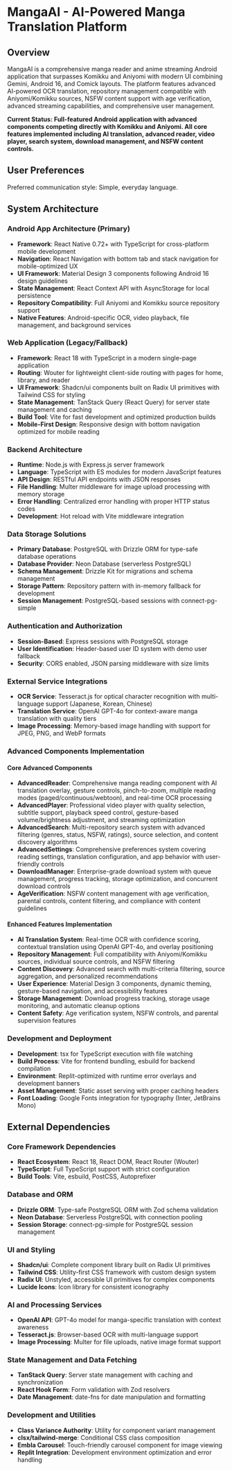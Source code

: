 # MangaAI - AI-Powered Manga Translation Platform

## Overview

MangaAI is a comprehensive manga reader and anime streaming Android application that surpasses Komikku and Aniyomi with modern UI combining Gemini, Android 16, and Comick layouts. The platform features advanced AI-powered OCR translation, repository management compatible with Aniyomi/Komikku sources, NSFW content support with age verification, advanced streaming capabilities, and comprehensive user management.

**Current Status: Full-featured Android application with advanced components competing directly with Komikku and Aniyomi. All core features implemented including AI translation, advanced reader, video player, search system, download management, and NSFW content controls.**

## User Preferences

Preferred communication style: Simple, everyday language.

## System Architecture

### Android App Architecture (Primary)
- **Framework**: React Native 0.72+ with TypeScript for cross-platform mobile development
- **Navigation**: React Navigation with bottom tab and stack navigation for mobile-optimized UX
- **UI Framework**: Material Design 3 components following Android 16 design guidelines
- **State Management**: React Context API with AsyncStorage for local persistence
- **Repository Compatibility**: Full Aniyomi and Komikku source repository support
- **Native Features**: Android-specific OCR, video playback, file management, and background services

### Web Application (Legacy/Fallback)
- **Framework**: React 18 with TypeScript in a modern single-page application
- **Routing**: Wouter for lightweight client-side routing with pages for home, library, and reader
- **UI Framework**: Shadcn/ui components built on Radix UI primitives with Tailwind CSS for styling
- **State Management**: TanStack Query (React Query) for server state management and caching
- **Build Tool**: Vite for fast development and optimized production builds
- **Mobile-First Design**: Responsive design with bottom navigation optimized for mobile reading

### Backend Architecture
- **Runtime**: Node.js with Express.js server framework
- **Language**: TypeScript with ES modules for modern JavaScript features
- **API Design**: RESTful API endpoints with JSON responses
- **File Handling**: Multer middleware for image upload processing with memory storage
- **Error Handling**: Centralized error handling with proper HTTP status codes
- **Development**: Hot reload with Vite middleware integration

### Data Storage Solutions
- **Primary Database**: PostgreSQL with Drizzle ORM for type-safe database operations
- **Database Provider**: Neon Database (serverless PostgreSQL)
- **Schema Management**: Drizzle Kit for migrations and schema management
- **Storage Pattern**: Repository pattern with in-memory fallback for development
- **Session Management**: PostgreSQL-based sessions with connect-pg-simple

### Authentication and Authorization
- **Session-Based**: Express sessions with PostgreSQL storage
- **User Identification**: Header-based user ID system with demo user fallback
- **Security**: CORS enabled, JSON parsing middleware with size limits

### External Service Integrations
- **OCR Service**: Tesseract.js for optical character recognition with multi-language support (Japanese, Korean, Chinese)
- **Translation Service**: OpenAI GPT-4o for context-aware manga translation with quality tiers
- **Image Processing**: Memory-based image handling with support for JPEG, PNG, and WebP formats

### Advanced Components Implementation

#### Core Advanced Components
- **AdvancedReader**: Comprehensive manga reading component with AI translation overlay, gesture controls, pinch-to-zoom, multiple reading modes (paged/continuous/webtoon), and real-time OCR processing
- **AdvancedPlayer**: Professional video player with quality selection, subtitle support, playback speed control, gesture-based volume/brightness adjustment, and streaming optimization
- **AdvancedSearch**: Multi-repository search system with advanced filtering (genres, status, NSFW, ratings), source selection, and content discovery algorithms
- **AdvancedSettings**: Comprehensive preferences system covering reading settings, translation configuration, and app behavior with user-friendly controls
- **DownloadManager**: Enterprise-grade download system with queue management, progress tracking, storage optimization, and concurrent download controls
- **AgeVerification**: NSFW content management with age verification, parental controls, content filtering, and compliance with content guidelines

#### Enhanced Features Implementation
- **AI Translation System**: Real-time OCR with confidence scoring, contextual translation using OpenAI GPT-4o, and overlay positioning
- **Repository Management**: Full compatibility with Aniyomi/Komikku sources, individual source controls, and NSFW filtering
- **Content Discovery**: Advanced search with multi-criteria filtering, source aggregation, and personalized recommendations
- **User Experience**: Material Design 3 components, dynamic theming, gesture-based navigation, and accessibility features
- **Storage Management**: Download progress tracking, storage usage monitoring, and automatic cleanup options
- **Content Safety**: Age verification system, NSFW controls, and parental supervision features

### Development and Deployment
- **Development**: tsx for TypeScript execution with file watching
- **Build Process**: Vite for frontend bundling, esbuild for backend compilation
- **Environment**: Replit-optimized with runtime error overlays and development banners
- **Asset Management**: Static asset serving with proper caching headers
- **Font Loading**: Google Fonts integration for typography (Inter, JetBrains Mono)

## External Dependencies

### Core Framework Dependencies
- **React Ecosystem**: React 18, React DOM, React Router (Wouter)
- **TypeScript**: Full TypeScript support with strict configuration
- **Build Tools**: Vite, esbuild, PostCSS, Autoprefixer

### Database and ORM
- **Drizzle ORM**: Type-safe PostgreSQL ORM with Zod schema validation
- **Neon Database**: Serverless PostgreSQL with connection pooling
- **Session Storage**: connect-pg-simple for PostgreSQL session management

### UI and Styling
- **Shadcn/ui**: Complete component library built on Radix UI primitives
- **Tailwind CSS**: Utility-first CSS framework with custom design system
- **Radix UI**: Unstyled, accessible UI primitives for complex components
- **Lucide Icons**: Icon library for consistent iconography

### AI and Processing Services
- **OpenAI API**: GPT-4o model for manga-specific translation with context awareness
- **Tesseract.js**: Browser-based OCR with multi-language support
- **Image Processing**: Multer for file uploads, native image format support

### State Management and Data Fetching
- **TanStack Query**: Server state management with caching and synchronization
- **React Hook Form**: Form validation with Zod resolvers
- **Date Management**: date-fns for date manipulation and formatting

### Development and Utilities
- **Class Variance Authority**: Utility for component variant management
- **clsx/tailwind-merge**: Conditional CSS class composition
- **Embla Carousel**: Touch-friendly carousel component for image viewing
- **Replit Integration**: Development environment optimization and error handling